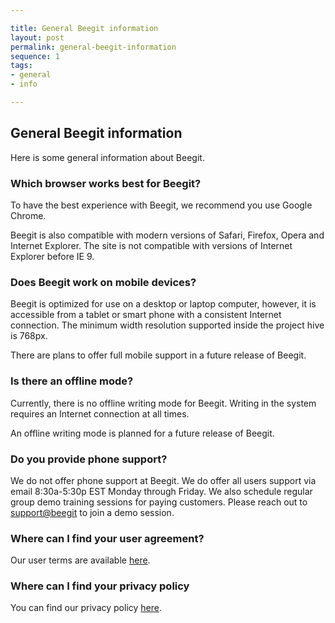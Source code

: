 ```yaml
---

title: General Beegit information
layout: post
permalink: general-beegit-information 
sequence: 1
tags:
- general
- info

---
```

## General Beegit information
Here is some general information about Beegit.

### Which browser works best for Beegit? 
To have the best experience with Beegit, we recommend you use Google Chrome. 

Beegit is also compatible with modern versions of Safari, Firefox, Opera and Internet Explorer. The site is not compatible with versions of Internet Explorer before IE 9. 

### Does Beegit work on mobile devices? 
Beegit is optimized for use on a desktop or laptop computer, however, it is accessible from a tablet or smart phone with a consistent Internet connection. The minimum width resolution supported inside the project hive is 768px.

There are plans to offer full mobile support in a future release of Beegit. 

### Is there an offline mode? 
Currently, there is no offline writing mode for Beegit. Writing in the system requires an Internet connection at all times. 

An offline writing mode is planned for a future release of Beegit. 

### Do you provide phone support? 
We do not offer phone support at Beegit. We do offer all users support via email 8:30a-5:30p EST Monday through Friday. We also schedule regular group demo training sessions for paying customers. Please reach out to [support@beegit](mailto:support@beegit.com) to join a demo session. 

### Where can I find your user agreement?
Our user terms are available [here](https://beegit.com/userAgreement).

### Where can I find your privacy policy
You can find our privacy policy [here](https://beegit.com/privacy).
